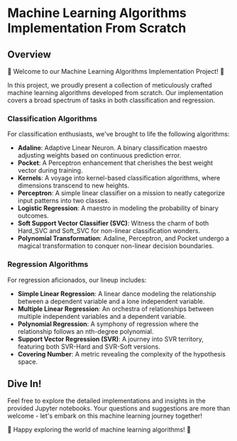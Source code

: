 #  Machine Learning Algorithms Implementation From Scratch

## Overview
🚀 Welcome to our Machine Learning Algorithms Implementation Project! 🚀

In this project, we proudly present a collection of meticulously crafted machine learning algorithms developed from scratch. Our implementation covers a broad spectrum of tasks in both classification and regression.

### Classification Algorithms
For classification enthusiasts, we've brought to life the following algorithms:

- **Adaline**: Adaptive Linear Neuron. A binary classification maestro adjusting weights based on continuous prediction error.
- **Pocket**: A Perceptron enhancement that cherishes the best weight vector during training.
- **Kernels**: A voyage into kernel-based classification algorithms, where dimensions transcend to new heights.
- **Perceptron**: A simple linear classifier on a mission to neatly categorize input patterns into two classes.
- **Logistic Regression**: A maestro in modeling the probability of binary outcomes.
- **Soft Support Vector Classifier (SVC)**: Witness the charm of both Hard_SVC and Soft_SVC for non-linear classification wonders.
- **Polynomial Transformation**: Adaline, Perceptron, and Pocket undergo a magical transformation to conquer non-linear decision boundaries.

### Regression Algorithms
For regression aficionados, our lineup includes:

- **Simple Linear Regression**: A linear dance modeling the relationship between a dependent variable and a lone independent variable.
- **Multiple Linear Regression**: An orchestra of relationships between multiple independent variables and a dependent variable.
- **Polynomial Regression**: A symphony of regression where the relationship follows an nth-degree polynomial.
- **Support Vector Regression (SVR)**: A journey into SVR territory, featuring both SVR-Hard and SVR-Soft versions.
- **Covering Number**: A metric revealing the complexity of the hypothesis space.

## Dive In!
Feel free to explore the detailed implementations and insights in the provided Jupyter notebooks. Your questions and suggestions are more than welcome - let's embark on this machine learning journey together!

🚀 Happy exploring the world of machine learning algorithms! 🚀
